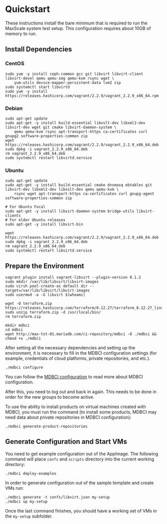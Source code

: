 # Quickstart

These instructions install the bare minimum that is required to run the MaxScale system test setup. This configuration requires about 10GB of memory to run.

## Install Dependencies

### CentOS

```
sudo yum -y install ceph-common gcc git libvirt libvirt-client libvirt-devel qemu qemu-img qemu-kvm rsync wget \
    yum-utils device-mapper-persistent-data lvm2 zip
sudo systemctl start libvirtd
sudo yum -y install https://releases.hashicorp.com/vagrant/2.2.9/vagrant_2.2.9_x86_64.rpm
```

### Debian

```
sudo apt-get update
sudo apt-get -y install build-essential libxslt-dev libxml2-dev libvirt-dev wget git cmake libvirt-daemon-system \
    qemu qemu-kvm rsync apt-transport-https ca-certificates curl gnupg2 software-properties-common zip
wget https://releases.hashicorp.com/vagrant/2.2.9/vagrant_2.2.9_x86_64.deb
sudo dpkg -i vagrant_2.2.9_x86_64.deb
rm vagrant_2.2.9_x86_64.deb
sudo systemctl restart libvirtd.service
```

### Ubuntu

```
sudo apt-get update
sudo apt-get -y install build-essential cmake dnsmasq ebtables git libvirt-dev libxml2-dev libxslt-dev qemu qemu-kvm \
    rsync wget apt-transport-https ca-certificates curl gnupg-agent software-properties-common zip

# For Ubuntu Focal
sudo apt-get -y install libvirt-daemon-system bridge-utils libvirt-clients
# For older Ubuntu releases
sudo apt-get -y install libvirt-bin

wget https://releases.hashicorp.com/vagrant/2.2.9/vagrant_2.2.9_x86_64.deb
sudo dpkg -i vagrant_2.2.9_x86_64.deb
rm vagrant_2.2.9_x86_64.deb
sudo systemctl restart libvirtd.service
```

## Prepare the Environment

```
vagrant plugin install vagrant-libvirt --plugin-version 0.1.2
sudo mkdir /var/lib/libvirt/libvirt-images
sudo virsh pool-create-as default dir --target=/var/lib/libvirt/libvirt-images
sudo usermod -a -G libvirt $(whoami)

wget -O terraform.zip https://releases.hashicorp.com/terraform/0.12.27/terraform_0.12.27_linux_amd64.zip
sudo unzip terraform.zip -d /usr/local/bin/
rm terraform.zip

mkdir mdbci
cd mdbci
wget http://max-tst-01.mariadb.com/ci-repository/mdbci -O ./mdbci && chmod +x ./mdbci
```

After setting all the necessary dependencies and setting up the environment, it is necessary to
fill in the MDBCI configuration settings (for example, credentials of cloud platforms, private repositories, and etc.).

```
./mdbci configure
```

You can follow the [MDBCI configuration](./MDBCI_CONFIGURATION.md) to read more about MDBCI configuration.


After this, you need to log out and back in again. This needs to be done in order for the new groups to become active.

To use the ability to install products on virtual machines created with MDBCI, you must run
the command (to install some products, MDBCI may need data about private repositories in MDBCI configuration):

```
./mdbci generate-product-repositories
```

## Generate Configuration and Start VMs

You need to get example configuration out of the AppImage. The following command will place `confs` and `scripts` directory into the current working directory:

```
./mdbci deploy-examples
```

In order to generate configuration out of the sample template and create VMs run:

```
./mdbci generate -t confs/libvirt.json my-setup
./mdbci up my-setup
```

Once the last command finishes, you should have a working set of VMs in the `my-setup` subfolder.

